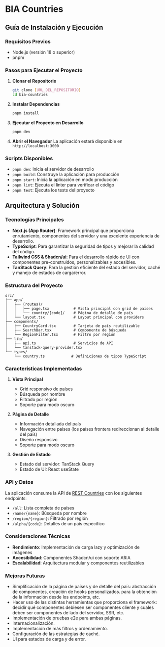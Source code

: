 # BIA Countries

## Guía de Instalación y Ejecución

### Requisitos Previos

- Node.js (versión 18 o superior)
- pnpm 

### Pasos para Ejecutar el Proyecto

1. **Clonar el Repositorio**
   ```bash
   git clone [URL_DEL_REPOSITORIO]
   cd bia-countries
   ```

2. **Instalar Dependencias**
   ```bash
   pnpm install
   ```

3. **Ejecutar el Proyecto en Desarrollo**
   ```bash
   pnpm dev
   ```

4. **Abrir el Navegador**
   La aplicación estará disponible en `http://localhost:3000`

### Scripts Disponibles

- `pnpm dev`: Inicia el servidor de desarrollo
- `pnpm build`: Construye la aplicación para producción
- `pnpm start`: Inicia la aplicación en modo producción
- `pnpm lint`: Ejecuta el linter para verificar el código
- `pnpm test`: Ejecuta los tests del proyecto

## Arquitectura y Solución

### Tecnologías Principales

- **Next.js (App Router)**: Framework principal que proporciona enrutamiento, componentes del servidor y una excelente experiencia de desarrollo.
- **TypeScript**: Para garantizar la seguridad de tipos y mejorar la calidad del código.
- **Tailwind CSS & Shadcn/ui**: Para el desarrollo rápido de UI con componentes pre-construidos, personalizables y accesibles.
- **TanStack Query**: Para la gestión eficiente del estado del servidor, caché y manejo de estados de carga/error.

### Estructura del Proyecto

```
src/
├── app/
│   ├── (routes)/
│   │   ├── page.tsx           # Vista principal con grid de países
│   │   └── country/[code]/    # Página de detalle de país
│   └── layout.tsx             # Layout principal con providers
├── components/
│   ├── CountryCard.tsx        # Tarjeta de país reutilizable
│   ├── SearchBar.tsx          # Componente de búsqueda
│   └── RegionFilter.tsx       # Filtro por región
├── lib/
│   ├── api.ts                 # Servicios de API
│   └── tanstack-query-provider.tsx
└── types/
    └── country.ts            # Definiciones de tipos TypeScript
```

### Características Implementadas

1. **Vista Principal**
   - Grid responsivo de países
   - Búsqueda por nombre
   - Filtrado por región
   - Soporte para modo oscuro

2. **Página de Detalle**
   - Información detallada del país
   - Navegación entre países (los países frontera redireccionan al detalle del país)
   - Diseño responsivo
   - Soporte para modo oscuro

3. **Gestión de Estado**
   - Estado del servidor: TanStack Query
   - Estado de UI: React useState

### API y Datos

La aplicación consume la API de [REST Countries](https://restcountries.com) con los siguientes endpoints:
- `/all`: Lista completa de países
- `/name/{name}`: Búsqueda por nombre
- `/region/{region}`: Filtrado por región
- `/alpha/{code}`: Detalles de un país específico

### Consideraciones Técnicas

- **Rendimiento**: Implementación de carga lazy y optimización de imágenes
- **Accesibilidad**: Componentes Shadcn/ui con soporte ARIA
- **Escalabilidad**: Arquitectura modular y componentes reutilizables

### Mejoras Futuras

- Simplificación de la página de países y de detalle del país: abstracción de componentes, creación de hooks personalizados.
para la obtención de la información desde los endpoints, etc.
- Hacer uso de las distintas herramientas que proporciona el framework: decidir qué componentes debiesen ser componentes cliente y cuales deben ser componentes de lado del servidor, SSR, etc.
- Implementación de pruebas e2e para ambas páginas.
- Internacionalización.
- Implementación de más filtros y ordenamiento.
- Configuración de las estrategias de caché.
- UI para estados de carga y de error.
